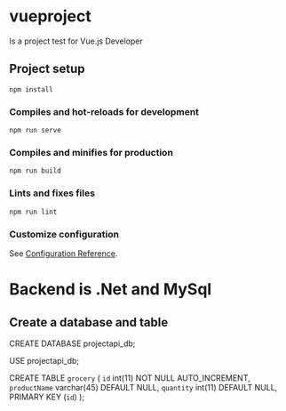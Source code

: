 # vueproject

Is a project test for Vue.js Developer

## Project setup
```
npm install
```

### Compiles and hot-reloads for development
```
npm run serve
```

### Compiles and minifies for production
```
npm run build
```

### Lints and fixes files
```
npm run lint
```

### Customize configuration
See [Configuration Reference](https://cli.vuejs.org/config/).

# Backend is .Net and MySql

## Create a database and table
CREATE DATABASE projectapi_db;

USE projectapi_db;

CREATE TABLE `grocery` (
  `id` int(11) NOT NULL AUTO_INCREMENT,
  `productName` varchar(45) DEFAULT NULL,
  `quantity` int(11) DEFAULT NULL,
  PRIMARY KEY (`id`)
);
